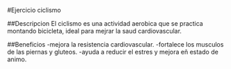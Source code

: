 #Ejercicio ciclismo

##Descripcion
El ciclismo es una actividad aerobica que se practica montando bicicleta, ideal para mejrar la saud cardiovascular.

##Beneficios
-mejora la resistencia cardiovascular.
-fortalece los musculos de las piernas y gluteos.
-ayuda a reducir el estres y mejora eñ estado de animo.
